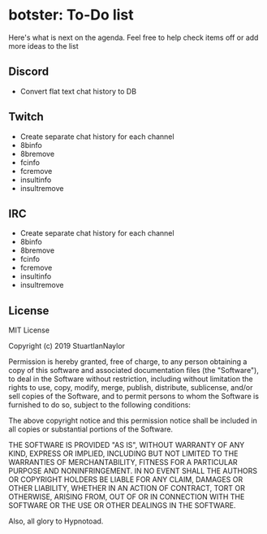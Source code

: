 # botster: To-Do list
Here's what is next on the agenda. Feel free to help check items off or add more ideas to the list

## Discord
- Convert flat text chat history to DB

## Twitch
- Create separate chat history for each channel
- 8binfo
- 8bremove
- fcinfo
- fcremove
- insultinfo
- insultremove

## IRC
- Create separate chat history for each channel
- 8binfo
- 8bremove
- fcinfo
- fcremove
- insultinfo
- insultremove

## License

MIT License

Copyright (c) 2019 StuartIanNaylor

Permission is hereby granted, free of charge, to any person obtaining a copy
of this software and associated documentation files (the "Software"), to deal
in the Software without restriction, including without limitation the rights
to use, copy, modify, merge, publish, distribute, sublicense, and/or sell
copies of the Software, and to permit persons to whom the Software is
furnished to do so, subject to the following conditions:

The above copyright notice and this permission notice shall be included in all
copies or substantial portions of the Software.

THE SOFTWARE IS PROVIDED "AS IS", WITHOUT WARRANTY OF ANY KIND, EXPRESS OR
IMPLIED, INCLUDING BUT NOT LIMITED TO THE WARRANTIES OF MERCHANTABILITY,
FITNESS FOR A PARTICULAR PURPOSE AND NONINFRINGEMENT. IN NO EVENT SHALL THE
AUTHORS OR COPYRIGHT HOLDERS BE LIABLE FOR ANY CLAIM, DAMAGES OR OTHER
LIABILITY, WHETHER IN AN ACTION OF CONTRACT, TORT OR OTHERWISE, ARISING FROM,
OUT OF OR IN CONNECTION WITH THE SOFTWARE OR THE USE OR OTHER DEALINGS IN THE
SOFTWARE.

Also, all glory to Hypnotoad.
